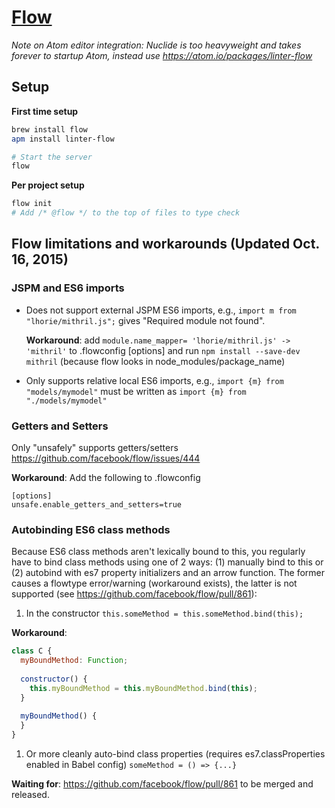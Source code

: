 # [Flow](http://flowtype.org/)
*Note on Atom editor integration: Nuclide is too heavyweight and takes forever to startup Atom, instead use https://atom.io/packages/linter-flow*
## Setup
**First time setup**
```bash
brew install flow
apm install linter-flow

# Start the server
flow
```

**Per project setup**
```bash
flow init
# Add /* @flow */ to the top of files to type check
```

## Flow limitations and workarounds (Updated Oct. 16, 2015)
### JSPM and ES6 imports
- Does not support external JSPM ES6 imports, e.g., ```import m from "lhorie/mithril.js";``` gives "Required module not found". 
  
  **Workaround**: add ```module.name_mapper= 'lhorie/mithril.js' -> 'mithril'``` to .flowconfig [options] and run ```npm install --save-dev mithril``` (because flow looks in node_modules/package_name)
- Only supports relative local ES6 imports, e.g., ```import {m} from "models/mymodel"``` must be written as ```import {m} from "./models/mymodel"```

### Getters and Setters
Only "unsafely" supports getters/setters https://github.com/facebook/flow/issues/444

**Workaround**: Add the following to .flowconfig
```
[options]
unsafe.enable_getters_and_setters=true
```

### Autobinding ES6 class methods
Because ES6 class methods aren't lexically bound to this, you regularly have to bind class methods using one of 2 ways: (1) manually bind to this or (2) autobind with es7 property initializers and an arrow function. The former causes a flowtype error/warning (workaround exists), the latter is not supported (see https://github.com/facebook/flow/pull/861):

1. In the constructor ```this.someMethod = this.someMethod.bind(this);```

  **Workaround**:
  ```javascript
  class C {
    myBoundMethod: Function;
    
    constructor() {
      this.myBoundMethod = this.myBoundMethod.bind(this);
    }
    
    myBoundMethod() {
    }
  }
  ```
1. Or more cleanly auto-bind class properties (requires es7.classProperties enabled in Babel config) ```someMethod = () => {...}```

  **Waiting for**: https://github.com/facebook/flow/pull/861 to be merged and released.

